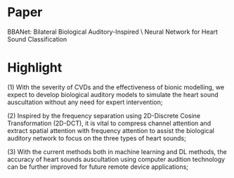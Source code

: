 # Paper
BBANet: Bilateral Biological Auditory-Inspired \\ Neural Network for Heart Sound Classification

# Highlight
(1) With the severity of CVDs and the effectiveness of bionic modelling, we expect to develop biological auditory models to simulate the heart sound auscultation without any need for expert intervention;

(2) Inspired by the frequency separation using 2D-Discrete Cosine Transformation (2D-DCT), it is vital to compress channel attention and extract spatial attention with frequency attention to assist the biological auditory network to focus on the three types of heart sounds;

(3) With the current methods both in machine learning and DL methods, the accuracy of heart sounds auscultation using computer audition technology can be further improved for future remote device applications;

